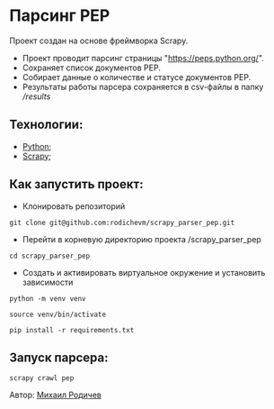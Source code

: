 # Парсинг PEP

Проект создан на основе фреймворка Scrapy.
- Проект проводит парсинг страницы "https://peps.python.org/". 
- Сохраняет список документов PEP.
- Собирает данные о количестве и статусе документов PEP. 
- Результаты работы парсера сохраняется в csv-файлы в папку _/results_

## Технологии:
- [Python](https://www.python.org/);
- [Scrapy](https://scrapy.org/);

## Как запустить проект:

- Клонировать репозиторий
```
git clone git@github.com:rodichevm/scrapy_parser_pep.git
```

- Перейти в корневую директорию проекта /scrapy_parser_pep
```
cd scrapy_parser_pep
```

- Создать и активировать виртуальное окружение и установить зависимости
```
python -m venv venv
```
```
source venv/bin/activate
```
```
pip install -r requirements.txt
```


## Запуск парсера:

```
scrapy crawl pep
```

Автор:
[Михаил Родичев](https://github.com/rodichevm)